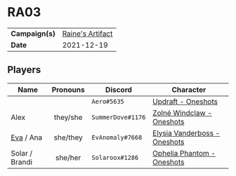 # RA03

|||
| --- | --- |
| **Campaign(s)** | [Raine's Artifact](../campaigns/O2-raines-artifact.md) | session.3
| **Date** | 2021-12-19 |

## Players

| Name | Pronouns | Discord | Character |
| --- |:---:| --- | --- |
| | | `Aero#5635` | [Updraft - Oneshots](../characters/non-astarus/os-updraft.md) |
| Alex | they/she | `SummerDove#1176` | [Zolné Windclaw - Oneshots](../characters/non-astarus/os-zolne-windclaw.md) |
| [Eva](../players/eva.md) / Ana | she/they | `EvAnomaly#7668` | [Elysia Vanderboss - Oneshots](../characters/non-astarus/os-elysia-vanderboss.md) |
| Solar / Brandi | she/her | `Solaroox#1286` | [Ophelia Phantom - Oneshots](../characters/non-astarus/os-ophelia-phantom.md) |
